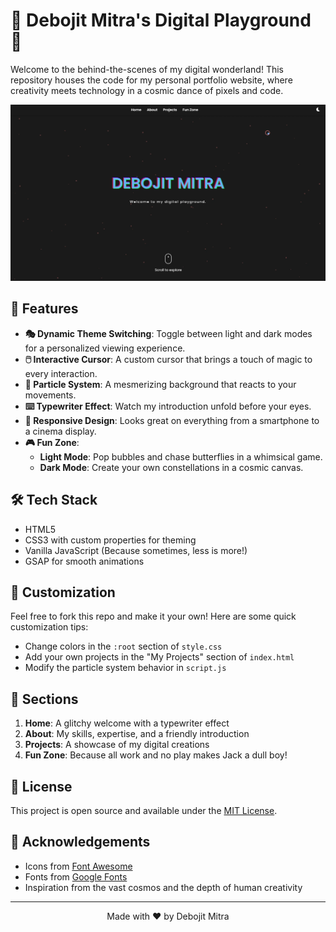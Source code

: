 # 🚀 Debojit Mitra's Digital Playground 🎨

Welcome to the behind-the-scenes of my digital wonderland! This repository houses the code for my personal portfolio website, where creativity meets technology in a cosmic dance of pixels and code.

![Website Preview](assets/images/image.webp)

## 🌟 Features

- **🎭 Dynamic Theme Switching**: Toggle between light and dark modes for a personalized viewing experience.
- **🖱️ Interactive Cursor**: A custom cursor that brings a touch of magic to every interaction.
- **🌠 Particle System**: A mesmerizing background that reacts to your movements.
- **⌨️ Typewriter Effect**: Watch my introduction unfold before your eyes.
- **📱 Responsive Design**: Looks great on everything from a smartphone to a cinema display.
- **🎮 Fun Zone**:
  - **Light Mode**: Pop bubbles and chase butterflies in a whimsical game.
  - **Dark Mode**: Create your own constellations in a cosmic canvas.

## 🛠️ Tech Stack

- HTML5
- CSS3 with custom properties for theming
- Vanilla JavaScript (Because sometimes, less is more!)
- GSAP for smooth animations

## 🎨 Customization

Feel free to fork this repo and make it your own! Here are some quick customization tips:

- Change colors in the `:root` section of `style.css`
- Add your own projects in the "My Projects" section of `index.html`
- Modify the particle system behavior in `script.js`

## 🌈 Sections

1. **Home**: A glitchy welcome with a typewriter effect
2. **About**: My skills, expertise, and a friendly introduction
3. **Projects**: A showcase of my digital creations
4. **Fun Zone**: Because all work and no play makes Jack a dull boy!

## 📜 License

This project is open source and available under the [MIT License](LICENSE).

## 🙏 Acknowledgements

- Icons from [Font Awesome](https://fontawesome.com/)
- Fonts from [Google Fonts](https://fonts.google.com/)
- Inspiration from the vast cosmos and the depth of human creativity

---

<p align="center">
  Made with ❤️ by Debojit Mitra
</p>
